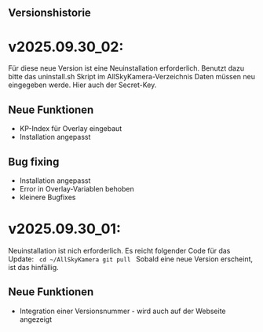 Versionshistorie
----------------
# v2025.09.30_02:

Für diese neue Version ist eine Neuinstallation erforderlich.
Benutzt dazu bitte das uninstall.sh Skript im AllSkyKamera-Verzeichnis
Daten müssen neu eingegeben werde. Hier auch der Secret-Key.

## Neue Funktionen
- KP-Index für Overlay eingebaut
- Installation angepasst

## Bug fixing 
- Installation angepasst
- Error in Overlay-Variablen behoben
- kleinere Bugfixes


# v2025.09.30_01:

Neuinstallation ist nich erforderlich.
Es reicht folgender Code für das Update:
<code>
cd ~/AllSkyKamera
git pull
</code>
Sobald eine neue Version erscheint, ist das hinfällig.

## Neue Funktionen
- Integration einer Versionsnummer - wird auch auf der Webseite angezeigt
